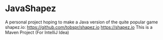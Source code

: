 # JavaShapez
A personal project hoping to make a Java version of the quite popular game shapez.io: https://github.com/tobspr/shapez.io https://shapez.io
This is a Maven Project (For IntelliJ Idea)
